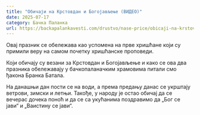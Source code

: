 ```yaml
---
title: "Обичаји на Крстовдан и Богојављење (ВИДЕО)"
date: 2025-07-17
category: Бачка Паланка
url: https://backapalankavesti.com/drustvo/nase-price/obicaji-na-krstovdan-i-bogojavljenje-videow/
---
```


Овај празник се обележава као успомена на прве хришћане који су примили веру на самом почетку хришћанске проповеди.

Који обичају су везани за Крстовдан и Богојављење и како се ова два празника обележавају у бачкопаланачким храмовима питали смо ђакона Бранка Батала.

На данашњи дан пости се на води, а према предању данас се укрштају ветрови, зимски и летњи. Такође, у народу је остао обичај да се вечерас дочека поноћ и да се са укућанима поздравимо да „Бог се јави“ и „Ваистину се јави“.
